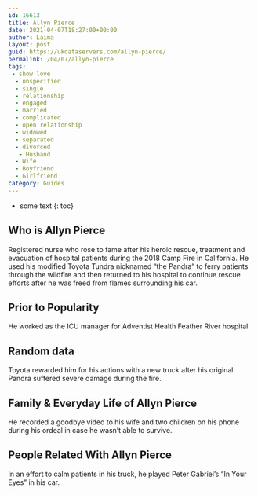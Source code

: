 ```yaml
---
id: 16613
title: Allyn Pierce
date: 2021-04-07T18:27:00+00:00
author: Laima
layout: post
guid: https://ukdataservers.com/allyn-pierce/
permalink: /04/07/allyn-pierce
tags:
 - show love
  - unspecified
  - single
  - relationship
  - engaged
  - married
  - complicated
  - open relationship
  - widowed
  - separated
  - divorced
   - Husband
  - Wife
  - Boyfriend
  - Girlfriend
category: Guides
---
```


* some text
{: toc}


## Who is Allyn Pierce
                  
                  
                  
Registered nurse who rose to fame after his heroic rescue, treatment and evacuation of hospital patients during the 2018 Camp Fire in California. He used his modified Toyota Tundra nicknamed &#8220;the Pandra&#8221; to ferry patients through the wildfire and then returned to his hospital to continue rescue efforts after he was freed from flames surrounding his car. 
                  
              
            
              
            
                
                
                
## Prior to Popularity
                  
                  
                  
He worked as the ICU manager for Adventist Health Feather River hospital. 
                  
              
            
              
            
                
                
                
## Random data
                  
                  
                  
Toyota rewarded him for his actions with a new truck after his original Pandra suffered severe damage during the fire. 
                  
              
            
              
            
                
                
                
## Family & Everyday Life of Allyn Pierce
                  
                  
                  
He recorded a goodbye video to his wife and two children on his phone during his ordeal in case he wasn&#8217;t able to survive. 
                  
              
            
              
            
                
                
                
## People Related With Allyn Pierce
                  
                  
                  
In an effort to calm patients in his truck, he played Peter Gabriel&#8217;s &#8220;In Your Eyes&#8221; in his car. 
                  
              
            
              
            
                
              
            
              
              
            
            
              
            
          
          
          